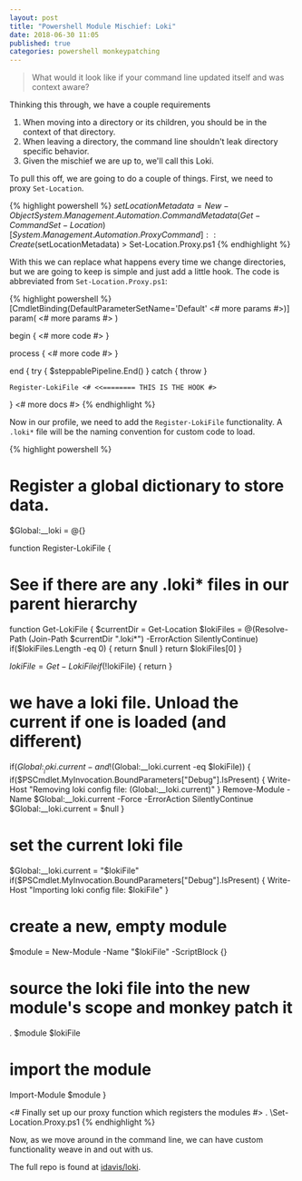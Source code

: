 ```yaml
---
layout: post
title: "Powershell Module Mischief: Loki"
date: 2018-06-30 11:05
published: true
categories: powershell monkeypatching
---
```


> What would it look like if your command line updated itself and was context aware?

Thinking this through, we have a couple requirements
1. When moving into a directory or its children, you should be in the context of that directory.
2. When leaving a directory, the command line shouldn't leak directory specific behavior.
3. Given the mischief we are up to, we'll call this Loki.

To pull this off, we are going to do a couple of things. First, we need to proxy `Set-Location`.

{% highlight powershell %}
$setLocationMetadata =
    New-Object System.Management.Automation.CommandMetadata (Get-Command Set-Location)
[System.Management.Automation.ProxyCommand]::Create($setLocationMetadata)
    > Set-Location.Proxy.ps1
{% endhighlight %}

With this we can replace what happens every time we change directories, but we are going to keep is simple and just add a little hook. The code is abbreviated from `Set-Location.Proxy.ps1`:

{% highlight powershell %}
[CmdletBinding(DefaultParameterSetName='Default' <# more params #>)]
param( <# more params #> )

begin { <# more code #> }

process { <# more code #> }

end {
    try {
        $steppablePipeline.End()
    } catch {
        throw
    }

    Register-LokiFile <# <<======== THIS IS THE HOOK #>
}
<# more docs #>
{% endhighlight %}

Now in our profile, we need to add the `Register-LokiFile` functionality. A `.loki*` file will be the naming convention for custom code to load.

{% highlight powershell %}
# Register a global dictionary to store data.
$Global:__loki = @{}
 
function Register-LokiFile {
  # See if there are any .loki* files in our parent hierarchy
  function Get-LokiFile {
    $currentDir = Get-Location
    $lokiFiles = @(Resolve-Path (Join-Path $currentDir ".loki*")
                     -ErrorAction SilentlyContinue)
    if($lokiFiles.Length -eq 0) { return $null }
    return $lokiFiles[0]
  }
  
  $lokiFile = Get-LokiFile
  if(!$lokiFile) { return }

  # we have a loki file. Unload the current if one is loaded (and different)
  if($Global:__loki.current -and !($Global:__loki.current -eq $lokiFile)) {
    if($PSCmdlet.MyInvocation.BoundParameters["Debug"].IsPresent) {
      Write-Host "Removing loki config file: $($Global:__loki.current)"
    }
    Remove-Module -Name $Global:__loki.current -Force -ErrorAction SilentlyContinue
    $Global:__loki.current = $null
  }

  # set the current loki file
  $Global:__loki.current = "$lokiFile"
  if($PSCmdlet.MyInvocation.BoundParameters["Debug"].IsPresent) {
    Write-Host "Importing loki config file: $lokiFile"
  }

  # create a new, empty module
  $module = New-Module -Name "$lokiFile" -ScriptBlock {}

  # source the loki file into the new module's scope and monkey patch it
  . $module $lokiFile

  # import the module
  Import-Module $module
}

<# Finally set up our proxy function which registers the modules #>
. \Set-Location.Proxy.ps1
{% endhighlight %}

Now, as we move around in the command line, we can have custom functionality weave in and out with us.

The full repo is found at [idavis/loki](https://github.com/idavis/loki).
